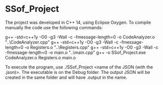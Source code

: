 # SSof_Project

The project was developed in C++ 14, using Eclipse Oxygen. To compile manually the code use the following commands:

g++ -std=c++1y -O0 -g3 -Wall -c -fmessage-length=0 -o CodeAnalyzer.o "..\\CodeAnalyzer.cpp" 
g++ -std=c++1y -O0 -g3 -Wall -c -fmessage-length=0 -o Registers.o "..\\Registers.cpp" 
g++ -std=c++1y -O0 -g3 -Wall -c -fmessage-length=0 -o main.o "..\\main.cpp" 
g++ -o SSof_Project.exe CodeAnalyzer.o Registers.o main.o 

To execute the program, use ./SSof_Project <name of the JSON (with the .json)>. The executable is on the Debug folder.
The output JSON will be created in the same folder and will have .output in the name.